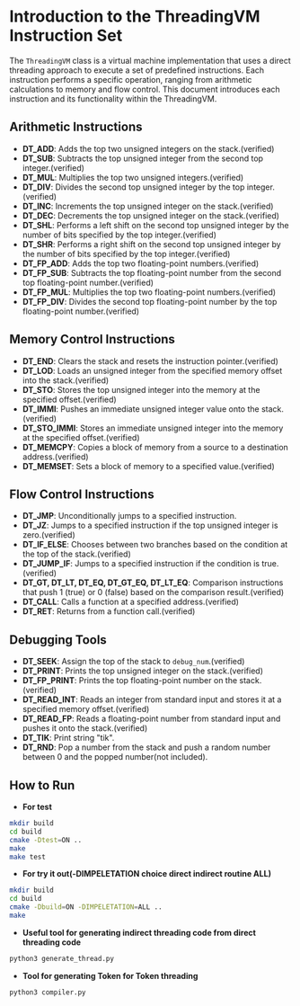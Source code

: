 # Introduction to the ThreadingVM Instruction Set

The `ThreadingVM` class is a virtual machine implementation that uses a direct threading approach to execute a set of predefined instructions. Each instruction performs a specific operation, ranging from arithmetic calculations to memory and flow control. This document introduces each instruction and its functionality within the ThreadingVM.

## Arithmetic Instructions

- **DT_ADD**: Adds the top two unsigned integers on the stack.(verified)
- **DT_SUB**: Subtracts the top unsigned integer from the second top integer.(verified)
- **DT_MUL**: Multiplies the top two unsigned integers.(verified)
- **DT_DIV**: Divides the second top unsigned integer by the top integer.(verified)
- **DT_INC**: Increments the top unsigned integer on the stack.(verified)
- **DT_DEC**: Decrements the top unsigned integer on the stack.(verified)
- **DT_SHL**: Performs a left shift on the second top unsigned integer by the number of bits specified by the top integer.(verified)
- **DT_SHR**: Performs a right shift on the second top unsigned integer by the number of bits specified by the top integer.(verified)
- **DT_FP_ADD**: Adds the top two floating-point numbers.(verified)
- **DT_FP_SUB**: Subtracts the top floating-point number from the second top floating-point number.(verified)
- **DT_FP_MUL**: Multiplies the top two floating-point numbers.(verified)
- **DT_FP_DIV**: Divides the second top floating-point number by the top floating-point number.(verified)

## Memory Control Instructions

- **DT_END**: Clears the stack and resets the instruction pointer.(verified)
- **DT_LOD**: Loads an unsigned integer from the specified memory offset into the stack.(verified)
- **DT_STO**: Stores the top unsigned integer into the memory at the specified offset.(verified)
- **DT_IMMI**: Pushes an immediate unsigned integer value onto the stack.(verified)
- **DT_STO_IMMI**: Stores an immediate unsigned integer into the memory at the specified offset.(verified)
- **DT_MEMCPY**: Copies a block of memory from a source to a destination address.(verified)
- **DT_MEMSET**: Sets a block of memory to a specified value.(verified)

## Flow Control Instructions

- **DT_JMP**: Unconditionally jumps to a specified instruction.
- **DT_JZ**: Jumps to a specified instruction if the top unsigned integer is zero.(verified)
- **DT_IF_ELSE**: Chooses between two branches based on the condition at the top of the stack.(verified)
- **DT_JUMP_IF**: Jumps to a specified instruction if the condition is true.(verified)
- **DT_GT, DT_LT, DT_EQ, DT_GT_EQ, DT_LT_EQ**: Comparison instructions that push 1 (true) or 0 (false) based on the comparison result.(verified)
- **DT_CALL**: Calls a function at a specified address.(verified)
- **DT_RET**: Returns from a function call.(verified)

## Debugging Tools

- **DT_SEEK**: Assign the top of the stack to `debug_num`.(verified)
- **DT_PRINT**: Prints the top unsigned integer on the stack.(verified)
- **DT_FP_PRINT**: Prints the top floating-point number on the stack.(verified)
- **DT_READ_INT**: Reads an integer from standard input and stores it at a specified memory offset.(verified)
- **DT_READ_FP**: Reads a floating-point number from standard input and pushes it onto the stack.(verified)
- **DT_TIK**: Print string "tik".
- **DT_RND**: Pop a number from the stack and push a random number between 0 and the popped number(not included).
## How to Run
- **For test**
```bash
mkdir build
cd build
cmake -Dtest=ON ..
make 
make test
```
- **For try it out(-DIMPELETATION choice direct indirect routine ALL)**
```bash
mkdir build
cd build
cmake -Dbuild=ON -DIMPELETATION=ALL ..
make
```
- **Useful tool for generating indirect threading code from direct threading code**
```bash
python3 generate_thread.py
```
- **Tool for generating Token for Token threading**
```bash
python3 compiler.py
```